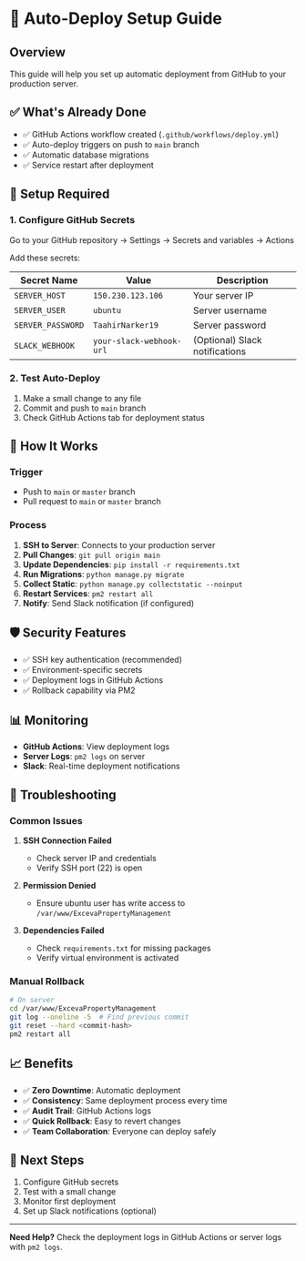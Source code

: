 # 🚀 Auto-Deploy Setup Guide

## Overview
This guide will help you set up automatic deployment from GitHub to your production server.

## ✅ What's Already Done
- ✅ GitHub Actions workflow created (`.github/workflows/deploy.yml`)
- ✅ Auto-deploy triggers on push to `main` branch
- ✅ Automatic database migrations
- ✅ Service restart after deployment

## 🔧 Setup Required

### 1. Configure GitHub Secrets
Go to your GitHub repository → Settings → Secrets and variables → Actions

Add these secrets:

| Secret Name | Value | Description |
|-------------|-------|-------------|
| `SERVER_HOST` | `150.230.123.106` | Your server IP |
| `SERVER_USER` | `ubuntu` | Server username |
| `SERVER_PASSWORD` | `TaahirNarker19` | Server password |
| `SLACK_WEBHOOK` | `your-slack-webhook-url` | (Optional) Slack notifications |

### 2. Test Auto-Deploy
1. Make a small change to any file
2. Commit and push to `main` branch
3. Check GitHub Actions tab for deployment status

## 🔄 How It Works

### Trigger
- Push to `main` or `master` branch
- Pull request to `main` or `master` branch

### Process
1. **SSH to Server**: Connects to your production server
2. **Pull Changes**: `git pull origin main`
3. **Update Dependencies**: `pip install -r requirements.txt`
4. **Run Migrations**: `python manage.py migrate`
5. **Collect Static**: `python manage.py collectstatic --noinput`
6. **Restart Services**: `pm2 restart all`
7. **Notify**: Send Slack notification (if configured)

## 🛡️ Security Features
- ✅ SSH key authentication (recommended)
- ✅ Environment-specific secrets
- ✅ Deployment logs in GitHub Actions
- ✅ Rollback capability via PM2

## 📊 Monitoring
- **GitHub Actions**: View deployment logs
- **Server Logs**: `pm2 logs` on server
- **Slack**: Real-time deployment notifications

## 🚨 Troubleshooting

### Common Issues
1. **SSH Connection Failed**
   - Check server IP and credentials
   - Verify SSH port (22) is open

2. **Permission Denied**
   - Ensure ubuntu user has write access to `/var/www/ExcevaPropertyManagement`

3. **Dependencies Failed**
   - Check `requirements.txt` for missing packages
   - Verify virtual environment is activated

### Manual Rollback
```bash
# On server
cd /var/www/ExcevaPropertyManagement
git log --oneline -5  # Find previous commit
git reset --hard <commit-hash>
pm2 restart all
```

## 📈 Benefits
- ✅ **Zero Downtime**: Automatic deployment
- ✅ **Consistency**: Same deployment process every time
- ✅ **Audit Trail**: GitHub Actions logs
- ✅ **Quick Rollback**: Easy to revert changes
- ✅ **Team Collaboration**: Everyone can deploy safely

## 🎯 Next Steps
1. Configure GitHub secrets
2. Test with a small change
3. Monitor first deployment
4. Set up Slack notifications (optional)

---

**Need Help?** Check the deployment logs in GitHub Actions or server logs with `pm2 logs`.
